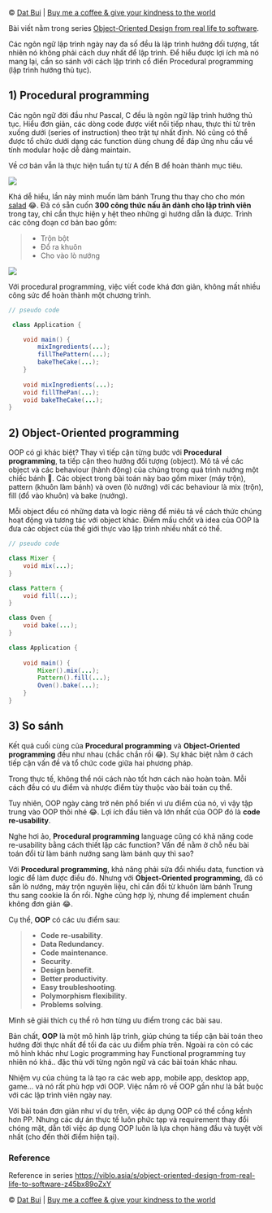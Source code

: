 © [Dat Bui](https://viblo.asia/u/datbv) | [Buy me a coffee & give your kindness to the world](https://viblo.asia/p/thong-ke-so-tien-donate-va-hoat-dong-thien-nguyen-aWj53xePK6m)

Bài viết nằm trong series [Object-Oriented Design from real life to software](https://viblo.asia/s/object-oriented-design-from-real-life-to-software-z45bx89oZxY).

Các ngôn ngữ lập trình ngày nay đa số đều là lập trình hướng đối tượng, tất nhiên nó không phải cách duy nhất để lập trình. Để hiểu được lợi ích mà nó mang lại, cần so sánh với cách lập trình cổ điển Procedural programming (lập trình hướng thủ tục).

## 1) Procedural programming

Các ngôn ngữ đời đầu như Pascal, C đều là ngôn ngữ lập trình hướng thủ tục. Hiểu đơn giản, các dòng code được viết nối tiếp nhau, thực thi từ trên xuống dưới (series of instruction) theo trật tự nhất định. Nó cũng có thể được tổ chức dưới dạng các function dùng chung để đáp ứng nhu cầu về tính modular hoặc dễ dàng maintain.

Về cơ bản vẫn là thực hiện tuần tự từ A đến B để hoàn thành mục tiêu.

![](https://i.imgur.com/5IvGzkM.png)

Khá dễ hiểu, lần này mình muốn làm bánh Trung thu thay cho cho món [salad](https://hackmd.io/@datbv/rk-LaT7tO#1-Sequential-vs-Parallel-computing) :joy:. Đã có sẵn cuốn **300 công thức nấu ăn dành cho lập trình viên** trong tay, chỉ cần thực hiện y hệt theo những gì hướng dẫn là được. Trình các công đoạn cơ bản bao gồm:
> - Trộn bột
> - Đổ ra khuôn
> - Cho vào lò nướng

![](https://i.imgur.com/GrEZQT9.png)

Với procedural programming, việc viết code khá đơn giản, không mất nhiều công sức để hoàn thành một chương trình.

```java
// pseudo code

 class Application {

    void main() {
        mixIngredients(...);
        fillThePattern(...);
        bakeTheCake(...);
    }
    
    void mixIngredients(...);
    void fillThePan(...);
    void bakeTheCake(...);
}
```

## 2) Object-Oriented programming

OOP có gì khác biệt? Thay vì tiếp cận từng bước với **Procedural programming**, ta tiếp cận theo hướng đối tượng (object). Mô tả về các object và các behaviour (hành động) của chúng trong quá trình nướng một chiếc bánh :pancakes:. Các object trong bài toán này bao gồm mixer (máy trộn), pattern (khuôn làm bánh) và oven (lò nướng) với các behaviour là mix (trộn), fill (đổ vào khuôn) và bake (nướng).

Mỗi object đều có những data và logic riêng để miêu tả về cách thức chúng hoạt động và tương tác với object khác. Điểm mấu chốt và idea của OOP là đưa các object của thế giới thực vào lập trình nhiều nhất có thể.

```java
// pseudo code

class Mixer {
    void mix(...);
}

class Pattern {
    void fill(...);
}

class Oven {
    void bake(...);
}

class Application {
    
    void main() {
        Mixer().mix(...);
        Pattern().fill(...);
        Oven().bake(...);
    }
}
```

## 3) So sánh

Kết quả cuối cùng của **Procedural programming** và **Object-Oriented programming** đều như nhau (chắc chắn rồi :joy:). Sự khác biệt nằm ở cách tiếp cận vấn đề và tổ chức code giữa hai phương pháp.

Trong thực tế, không thể nói cách nào tốt hơn cách nào hoàn toàn. Mỗi cách đều có ưu điểm và nhược điểm tùy thuộc vào bài toán cụ thể.

Tuy nhiên, OOP ngày càng trở nên phổ biến vì ưu điểm của nó, vì vậy tập trung vào OOP thôi nhé :joy:. Lợi ích đầu tiên và lớn nhất của OOP đó là **code re-usability**.

Nghe hơi ảo, **Procedural programming** language cũng có khả năng code re-usability bằng cách thiết lập các function? Vấn đề nằm ở chỗ nếu bài toán đổi từ làm bánh nướng sang làm bánh quy thì sao?

Với **Procedural programming**, khả năng phải sửa đổi nhiều data, function và logic để làm được điều đó. Nhưng với **Object-Oriented programming**, đã có sẵn lò nướng, máy trộn nguyên liệu, chỉ cần đổi từ khuôn làm bánh Trung thu sang cookie là ổn rồi. Nghe cũng hợp lý, nhưng để implement chuẩn không đơn giản :joy:.

Cụ thể, **OOP** có các ưu điểm sau:
> - **Code re-usability**.
> - **Data Redundancy**.
> - **Code maintenance**.
> - **Security**.
> - **Design benefit**.
> - **Better productivity**.
> - **Easy troubleshooting**.
> - **Polymorphism flexibility**.
> - **Problems solving**.

Mình sẽ giải thích cụ thể rõ hơn từng ưu điểm trong các bài sau.

Bản chất, **OOP** là một mô hình lập trình, giúp chúng ta tiếp cận bài toán theo hướng đời thực nhất để tối đa các ưu điểm phía trên. Ngoài ra còn có các mô hình khác như Logic programming hay Functional programming tuy nhiên nó khá.. đặc thù với từng ngôn ngữ và các bài toán khác nhau.

Nhiệm vụ của chúng ta là tạo ra các web app, mobile app, desktop app, game... và nó rất phù hợp với OOP. Việc nắm rõ về OOP gần như là bắt buộc với các lập trình viên ngày nay.

Với bài toán đơn giản như ví dụ trên, việc áp dụng OOP có thể cồng kềnh hơn PP. Nhưng các dự án thực tế luôn phức tạp và requirement thay đổi chóng mặt, dẫn tới việc áp dụng OOP luôn là lựa chọn hàng đầu và tuyệt vời nhất (cho đến thời điểm hiện tại).

### Reference
Reference in series https://viblo.asia/s/object-oriented-design-from-real-life-to-software-z45bx89oZxY

© [Dat Bui](https://viblo.asia/u/datbv) | [Buy me a coffee & give your kindness to the world](https://viblo.asia/p/thong-ke-so-tien-donate-va-hoat-dong-thien-nguyen-aWj53xePK6m)